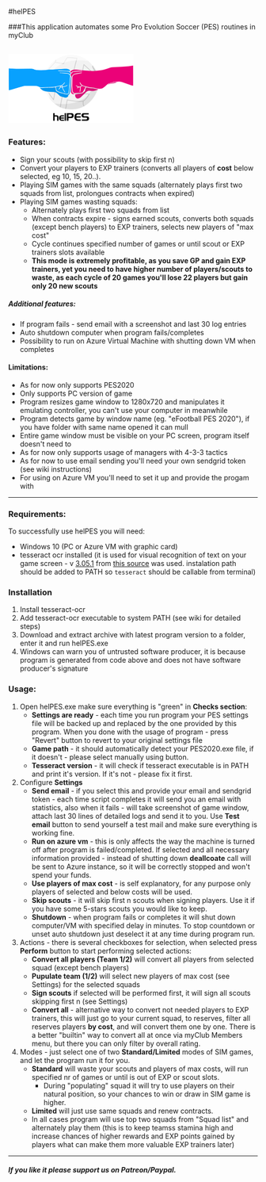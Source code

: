#helPES

###This application automates some Pro Evolution Soccer (PES) routines in myClub

![helPES logo](./logo.png "Anna Berkowska's helPES logo")
-----
### Features:
- Sign your scouts (with possibility to skip first n)
- Convert your players to EXP trainers (converts all players of **cost** below selected, eg 10, 15, 20..).
- Playing SIM games with the same squads (alternately plays first two squads from list, prolongues contracts when expired)
- Playing SIM games wasting squads:
    - Alternately plays first two squads from list
    - When contracts expire - signs earned scouts, converts both squads (except bench players) to EXP trainers, selects new players of "max cost"
    - Cycle continues specified number of games or until scout or EXP trainers slots available
    - **This mode is extremely profitable, as you save GP and gain EXP trainers, yet you need to have higher number of players/scouts to waste, as each cycle of 20 games you'll lose 22 players but gain only 20 new scouts**
##### Additional features:
- If program fails - send email with a screenshot and last 30 log entries
- Auto shutdown computer when program fails/completes
- Possibility to run on Azure Virtual Machine with shutting down VM when completes
#### Limitations:
- As for now only supports PES2020
- Only supports PC version of game
- Program resizes game window to 1280x720 and manipulates it emulating controller, you can't use your computer in meanwhile
- Program detects game by window name (eg. "eFootball PES 2020"), if you have folder with same name opened it can mull
- Entire game window must be visible on your PC screen, program itself doesn't need to
- As for now only supports usage of managers with 4-3-3 tactics
- As for now to use email sending you'll need your own sendgrid token (see wiki instructions)
- For using on Azure VM you'll need to set it up and provide the progam with 
-----

### Requirements:
To successfully use helPES you will need:
- Windows 10 (PC or Azure VM with graphic card)
- tesseract ocr installed (it is used for visual recognition of text on your game screen - v [3.05.1](https://digi.bib.uni-mannheim.de/tesseract/tesseract-ocr-setup-3.05.01.exe) from [this source](https://digi.bib.uni-mannheim.de/tesseract/) was used. instalation path should be added to PATH so `tesseract` should be callable from terminal)

### Installation
1. Install tesseract-ocr
2. Add tesseract-ocr executable to system PATH (see wiki for detailed steps)
3. Download and extract archive with latest program version to a folder, enter it and run helPES.exe 
4. Windows can warn you of untrusted software producer, it is because program is generated from code above and does not have software producer's signature
### Usage:
1. Open helPES.exe make sure everything is "green" in **Checks section**:
    - **Settings are ready** - each time you run program your PES settings file will be backed up and replaced by the one provided by this program. When you done with the usage of program - press "Revert" button to revert to your original settings file
    - **Game path** - it should automatically detect your PES2020.exe file, if it doesn't - please select manually using button.
    - **Tesseract version** - it will check if tesseract executable is in PATH and print it's version. If it's not - please fix it first.
2. Configure **Settings**
    - **Send email** - if you select this and provide your email and sendgrid token - each time script completes it will send you an email with statistics, also when it fails - will take screenshot of game window, attach last 30 lines of detailed logs and send it to you. Use **Test email** button to send yourself a test mail and make sure everything is working fine.
    - **Run on azure vm** - this is only affects the way the machine is turned off after program is failed/completed. If selected and all necessary information provided - instead of shutting down **deallcoate** call will be sent to Azure instance, so it will be correctly stopped and won't spend your funds.
    - **Use players of max cost** - is self explanatory, for any purpose only players of selected and below costs will be used.
    - **Skip scouts** - it will skip first n scouts when signing players. Use it if you have some 5-stars scouts you would like to keep.
    - **Shutdown** - when program fails or completes it will shut down computer/VM with specified delay in minutes. To stop countdown or unset auto shutdown just deselect it at any time during program run.
3. Actions - there is several checkboxes for selection, when selected press **Perform** button to start performing selected actions:
    - **Convert all players (Team 1/2)** will convert all players from selected squad (except bench players)
    - **Pupulate team (1/2)** will select new players of max cost (see Settings) for the selected squads
    - **Sign scouts** if selected will be performed first, it will sign all scouts skipping first n (see Settings)
    - **Convert all** - alternative way to convert not needed players to EXP trainers, this will just go to your current squad, to reserves, filter all reserves players **by cost**, and will convert them one by one. There is a better "builtin" way to convert all at once via myClub Members menu, but there you can only filter by overall rating.
4. Modes - just select one of two **Standard/Limited** modes of SIM games, and let the program run it for you.
    - **Standard** will waste your scouts and players of max costs, will run specified nr of games or until is out of EXP or scout slots.
        - During "populating" squad it will try to use players on their natural position, so your chances to win or draw in SIM game is higher.
    - **Limited** will just use same squads and renew contracts.
    - In all cases program will use top two squads from "Squad list" and alternately play them (this is to keep teamss stamina high and increase chances of higher rewards and EXP points gained by players what can make them more valuable EXP trainers later)
    
------------

##### If you like it please support us on Patreon/Paypal. 